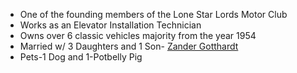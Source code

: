 * One of the founding members of the Lone Star Lords Motor Club
* Works as an Elevator Installation Technician
* Owns over 6 classic vehicles majority from the year 1954
* Married w/ 3 Daughters and 1 Son- [Zander Gotthardt](Zander%20Gotthardt.md)
* Pets-1 Dog and 1-Potbelly Pig
